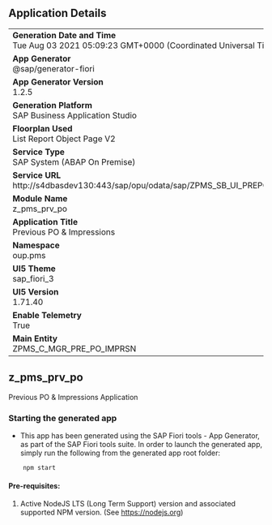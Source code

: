 ## Application Details
|               |
| ------------- |
|**Generation Date and Time**<br>Tue Aug 03 2021 05:09:23 GMT+0000 (Coordinated Universal Time)|
|**App Generator**<br>@sap/generator-fiori|
|**App Generator Version**<br>1.2.5|
|**Generation Platform**<br>SAP Business Application Studio|
|**Floorplan Used**<br>List Report Object Page V2|
|**Service Type**<br>SAP System (ABAP On Premise)|
|**Service URL**<br>http://s4dbasdev130:443/sap/opu/odata/sap/ZPMS_SB_UI_PREPOIMP_O2/
|**Module Name**<br>z_pms_prv_po|
|**Application Title**<br>Previous PO &amp; Impressions|
|**Namespace**<br>oup.pms|
|**UI5 Theme**<br>sap_fiori_3|
|**UI5 Version**<br>1.71.40|
|**Enable Telemetry**<br>True|
|**Main Entity**<br>ZPMS_C_MGR_PRE_PO_IMPRSN|

## z_pms_prv_po

Previous PO &amp; Impressions Application

### Starting the generated app

-   This app has been generated using the SAP Fiori tools - App Generator, as part of the SAP Fiori tools suite.  In order to launch the generated app, simply run the following from the generated app root folder:

```
    npm start
```

#### Pre-requisites:

1. Active NodeJS LTS (Long Term Support) version and associated supported NPM version.  (See https://nodejs.org)


